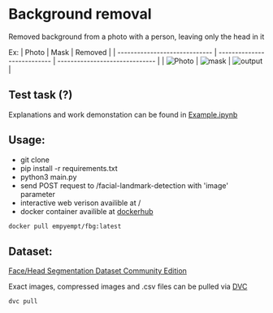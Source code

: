# Background removal 
Removed background from a photo with a person, leaving only the head in it

Ex:
| Photo                         | Mask                        | Removed                        |
| ----------------------------- | --------------------------- | ------------------------------ |
| ![Photo](./static/input.jpeg) | ![mask](./static/mask.jpeg) | ![output](./static/output.png) |


## Test task (?)
Explanations and work demonstation can be found in [Example.ipynb](https://github.com/EmpyEmpt/image-segmentation/blob/920f7ca434d642ae4f7cbb39bbfed4ecc7204315/Main.ipynb#L31)  

## Usage:
- git clone
- pip install -r requirements.txt
- python3 main.py
- send POST request to /facial-landmark-detection with 'image' parameter
- interactive web verison availible at /
- docker container availible at [dockerhub](https://hub.docker.com/repository/docker/empyempt/fbr)  

~~~bash
docker pull empyempt/fbg:latest
~~~

## Dataset: 
[Face/Head Segmentation Dataset Community Edition](https://store.mut1ny.com/product/face-head-segmentation-dataset-community-edition?v=21412759b93b)

Exact images, compressed images and .csv files can be pulled via [DVC](https://dvc.org/)
~~~bash
dvc pull
~~~

